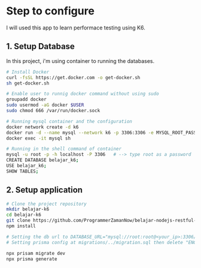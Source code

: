 # Step to configure
I will used this app to learn performace testing using K6.
## 1. Setup Database
In this project, i'm using container to running the databases. 
```bash
# Install Docker
curl -fsSL https://get.docker.com -o get-docker.sh
sh get-docker.sh

# Enable user to runnig docker command without using sudo
groupadd docker
sudo usermod -aG docker $USER
sudo chmod 666 /var/run/docker.sock

# Running mysql container and the configuration
docker network create -d k6
docker run -d --name mysql --network k6 -p 3306:3306 -e MYSQL_ROOT_PASSWORD=root -e MYSQL_DATABASE=database mysql:latest
docker exec -it mysql sh

# Running in the shell command of container
mysql -u root -p -h localhost -P 3306   # --> type root as a password
CREATE DATABASE belajar_k6;
USE belajar_k6;
SHOW TABLES;
```
## 2. Setup application
```bash
# Clone the project repository
mkdir belajar-k6
cd belajar-k6
git clone https://github.com/ProgrammerZamanNow/belajar-nodejs-restful-api.git .
npm install

# Setting the db url to DATABASE_URL="mysql://root:root@<your_ip>:3306/belajar_k6"
# Setting prisma config at migrations/../migration.sql then delete "ENGINE InnoDB"

npx prisam migrate dev
npx prisma generate
```
